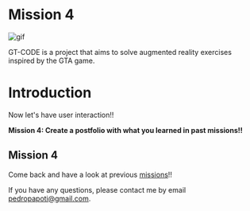 # Mission 4

![gif](../../targets/mission4/gtcode-readme.gif)

GT-CODE is a project that aims to solve augmented reality exercises inspired by the GTA game.

# Introduction 

Now let's have user interaction!!

**Mission 4: Create a postfolio with what you learned in past missions!!**

## Mission 4

Come back and have a look at previous [missions](https://github.com/PedroPapoti/GT-CODE)!!

If you have any questions, please contact me by email pedropapoti@gmail.com.